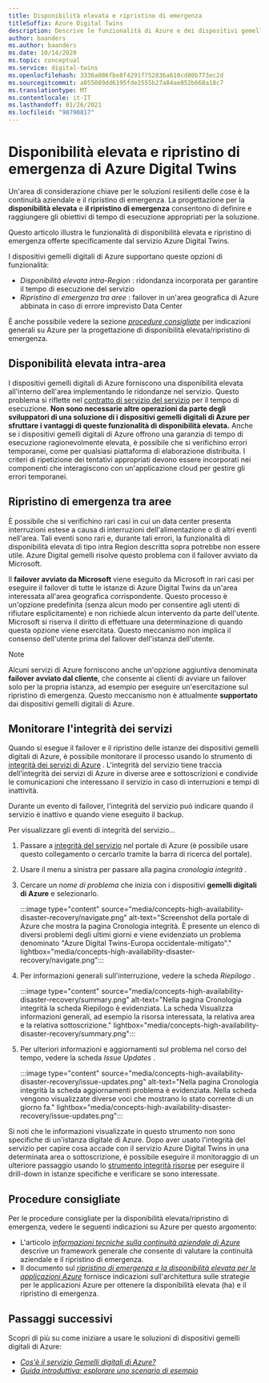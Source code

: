 ```yaml
---
title: Disponibilità elevata e ripristino di emergenza
titleSuffix: Azure Digital Twins
description: Descrive le funzionalità di Azure e dei dispositivi gemelli digitali di Azure che consentono di creare soluzioni di Azure per la disponibilità elevata con funzionalità di ripristino di emergenza.
author: baanders
ms.author: baanders
ms.date: 10/14/2020
ms.topic: conceptual
ms.service: digital-twins
ms.openlocfilehash: 3336a086fbe8f4291f752836a610cd80b773ec2d
ms.sourcegitcommit: a055089dd6195fde2555b27a84ae052b668a18c7
ms.translationtype: MT
ms.contentlocale: it-IT
ms.lasthandoff: 01/26/2021
ms.locfileid: "98790817"
---
```

# <a name="azure-digital-twins-high-availability-and-disaster-recovery"></a>Disponibilità elevata e ripristino di emergenza di Azure Digital Twins

Un'area di considerazione chiave per le soluzioni resilienti delle cose è la continuità aziendale e il ripristino di emergenza. La progettazione per la **disponibilità elevata** e **il ripristino di emergenza** consentono di definire e raggiungere gli obiettivi di tempo di esecuzione appropriati per la soluzione.

Questo articolo illustra le funzionalità di disponibilità elevata e ripristino di emergenza offerte specificamente dal servizio Azure Digital Twins.

I dispositivi gemelli digitali di Azure supportano queste opzioni di funzionalità:
* *Disponibilità elevata intra-Region* : ridondanza incorporata per garantire il tempo di esecuzione del servizio
* *Ripristino di emergenza tra aree* : failover in un'area geografica di Azure abbinata in caso di errore imprevisto Data Center

È anche possibile vedere la sezione [*procedure consigliate*](#best-practices) per indicazioni generali su Azure per la progettazione di disponibilità elevata/ripristino di emergenza.

## <a name="intra-region-ha"></a>Disponibilità elevata intra-area
 
I dispositivi gemelli digitali di Azure forniscono una disponibilità elevata all'interno dell'area implementando le ridondanze nel servizio. Questo problema si riflette nel [contratto di servizio del servizio](https://azure.microsoft.com/support/legal/sla/digital-twins) per il tempo di esecuzione. **Non sono necessarie altre operazioni da parte degli sviluppatori di una soluzione di i dispositivi gemelli digitali di Azure per sfruttare i vantaggi di queste funzionalità di disponibilità elevata.** Anche se i dispositivi gemelli digitali di Azure offrono una garanzia di tempo di esecuzione ragionevolmente elevata, è possibile che si verifichino errori temporanei, come per qualsiasi piattaforma di elaborazione distribuita. I criteri di ripetizione dei tentativi appropriati devono essere incorporati nei componenti che interagiscono con un'applicazione cloud per gestire gli errori temporanei.

## <a name="cross-region-dr"></a>Ripristino di emergenza tra aree

È possibile che si verifichino rari casi in cui un data center presenta interruzioni estese a causa di interruzioni dell'alimentazione o di altri eventi nell'area. Tali eventi sono rari e, durante tali errori, la funzionalità di disponibilità elevata di tipo intra Region descritta sopra potrebbe non essere utile. Azure Digital gemelli risolve questo problema con il failover avviato da Microsoft.

Il **failover avviato da Microsoft** viene eseguito da Microsoft in rari casi per eseguire il failover di tutte le istanze di Azure Digital Twins da un'area interessata all'area geografica corrispondente. Questo processo è un'opzione predefinita (senza alcun modo per consentire agli utenti di rifiutare esplicitamente) e non richiede alcun intervento da parte dell'utente. Microsoft si riserva il diritto di effettuare una determinazione di quando questa opzione viene esercitata. Questo meccanismo non implica il consenso dell'utente prima del failover dell'istanza dell'utente.

>[!NOTE]
> Alcuni servizi di Azure forniscono anche un'opzione aggiuntiva denominata **failover avviato dal cliente**, che consente ai clienti di avviare un failover solo per la propria istanza, ad esempio per eseguire un'esercitazione sul ripristino di emergenza. Questo meccanismo non è attualmente **supportato** dai dispositivi gemelli digitali di Azure. 

## <a name="monitor-service-health"></a>Monitorare l'integrità dei servizi

Quando si esegue il failover e il ripristino delle istanze dei dispositivi gemelli digitali di Azure, è possibile monitorare il processo usando lo strumento di [integrità dei servizi di Azure](../service-health/service-health-overview.md) . L'integrità del servizio tiene traccia dell'integrità dei servizi di Azure in diverse aree e sottoscrizioni e condivide le comunicazioni che interessano il servizio in caso di interruzioni e tempi di inattività.

Durante un evento di failover, l'integrità del servizio può indicare quando il servizio è inattivo e quando viene eseguito il backup.

Per visualizzare gli eventi di integrità del servizio...
1. Passare a [integrità del servizio](https://portal.azure.com/?feature.customportal=false#blade/Microsoft_Azure_Health/AzureHealthBrowseBlade/serviceIssues) nel portale di Azure (è possibile usare questo collegamento o cercarlo tramite la barra di ricerca del portale).
1. Usare il menu a sinistra per passare alla pagina *cronologia integrità* .
1. Cercare un *nome di problema* che inizia con i dispositivi **gemelli digitali di Azure** e selezionarlo.

    :::image type="content" source="media/concepts-high-availability-disaster-recovery/navigate.png" alt-text="Screenshot della portale di Azure che mostra la pagina Cronologia integrità. È presente un elenco di diversi problemi degli ultimi giorni e viene evidenziato un problema denominato &quot;Azure Digital Twins-Europa occidentale-mitigato&quot;." lightbox="media/concepts-high-availability-disaster-recovery/navigate.png":::

1. Per informazioni generali sull'interruzione, vedere la scheda *Riepilogo* .

    :::image type="content" source="media/concepts-high-availability-disaster-recovery/summary.png" alt-text="Nella pagina Cronologia integrità la scheda Riepilogo è evidenziata. La scheda Visualizza informazioni generali, ad esempio la risorsa interessata, la relativa area e la relativa sottoscrizione." lightbox="media/concepts-high-availability-disaster-recovery/summary.png":::
1. Per ulteriori informazioni e aggiornamenti sul problema nel corso del tempo, vedere la scheda *Issue Updates* .

    :::image type="content" source="media/concepts-high-availability-disaster-recovery/issue-updates.png" alt-text="Nella pagina Cronologia integrità la scheda aggiornamenti problema è evidenziata. Nella scheda vengono visualizzate diverse voci che mostrano lo stato corrente di un giorno fa." lightbox="media/concepts-high-availability-disaster-recovery/issue-updates.png":::


Si noti che le informazioni visualizzate in questo strumento non sono specifiche di un'istanza digitale di Azure. Dopo aver usato l'integrità del servizio per capire cosa accade con il servizio Azure Digital Twins in una determinata area o sottoscrizione, è possibile eseguire il monitoraggio di un ulteriore passaggio usando lo [strumento integrità risorse](troubleshoot-resource-health.md) per eseguire il drill-down in istanze specifiche e verificare se sono interessate.

## <a name="best-practices"></a>Procedure consigliate

Per le procedure consigliate per la disponibilità elevata/ripristino di emergenza, vedere le seguenti indicazioni su Azure per questo argomento: 
* L'articolo [*informazioni tecniche sulla continuità aziendale di Azure*](/azure/architecture/framework/resiliency/overview) descrive un framework generale che consente di valutare la continuità aziendale e il ripristino di emergenza. 
* Il documento sul [*ripristino di emergenza e la disponibilità elevata per le applicazioni Azure*](/azure/architecture/framework/resiliency/backup-and-recovery) fornisce indicazioni sull'architettura sulle strategie per le applicazioni Azure per ottenere la disponibilità elevata (ha) e il ripristino di emergenza.

## <a name="next-steps"></a>Passaggi successivi 

Scopri di più su come iniziare a usare le soluzioni di dispositivi gemelli digitali di Azure:
 
* [*Cos'è il servizio Gemelli digitali di Azure?*](overview.md)
* [*Guida introduttiva: esplorare uno scenario di esempio*](quickstart-adt-explorer.md)